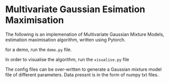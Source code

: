# Multivariate Gaussian Esimation Maximisation   
The following is an implemenation of Multivariate Gaussian Mixture Models, estimation maximisation algorithm, written using Pytorch.

for a demo, run the `demo.py` file.

In order to visualise the algorithm, run the `visualise.py` file

The config files can be over-written to generate a Gaussian mixture model file of different parameters. Data pressnt is in the form of numpy txt files.